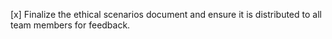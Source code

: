 [x] Finalize the ethical scenarios document and ensure it is distributed to all team members for feedback.